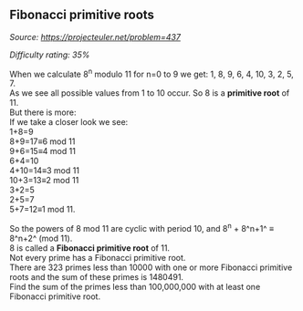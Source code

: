 Fibonacci primitive roots
-------------------------

*Source: https://projecteuler.net/problem=437*


*Difficulty rating: 35%*

When we calculate 8<sup>n</sup> modulo 11 for n=0 to 9 we get: 1, 8, 9, 6, 4, 10,
3, 2, 5, 7.\
 As we see all possible values from 1 to 10 occur. So 8 is a **primitive
root** of 11.\
 But there is more:\
 If we take a closer look we see:\
 1+8=9\
 8+9=17≡6 mod 11\
 9+6=15≡4 mod 11\
 6+4=10\
 4+10=14≡3 mod 11\
 10+3=13≡2 mod 11\
 3+2=5\
 2+5=7\
 5+7=12≡1 mod 11.

So the powers of 8 mod 11 are cyclic with period 10, and 8<sup>n</sup> + 8^n+1^ ≡
8^n+2^ (mod 11).\
 8 is called a **Fibonacci primitive root** of 11.\
 Not every prime has a Fibonacci primitive root.\
 There are 323 primes less than 10000 with one or more Fibonacci
primitive roots and the sum of these primes is 1480491.\
 Find the sum of the primes less than 100,000,000 with at least one
Fibonacci primitive root.
